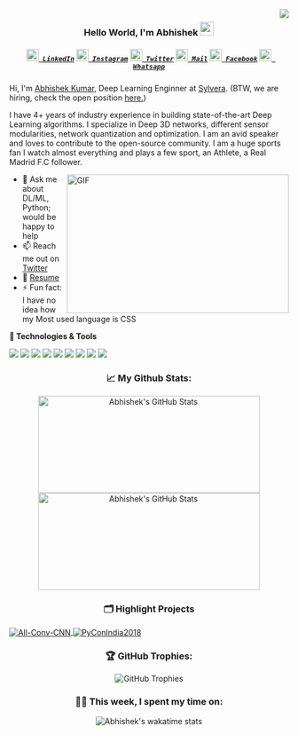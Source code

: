 <img align="right" src="https://visitor-badge.glitch.me/badge?page_id=iabhi7.iabhi7">
<h3 align="center">
  Hello World, I'm Abhishek <img src="https://media.giphy.com/media/hvRJCLFzcasrR4ia7z/giphy.gif" width="25px"
</h3>
<h5 align="center">
  <code><a href="https://www.linkedin.com/in/iabhi7/" title="LinkedIn Profile"><img width="22" src="https://cdn.jsdelivr.net/npm/simple-icons@v3/icons/linkedin.svg"> LinkedIn</a></code>
  <code><a href="https://www.instagram.com/abhishektiwari07/" title="Instagram Profile"><img width="22" src="https://cdn.jsdelivr.net/npm/simple-icons@v3/icons/instagram.svg"> Instagram</a></code>
  <code><a href="https://twitter.com/iabhi0" title="Twitter Profile"><img width="22" src="https://cdn.jsdelivr.net/npm/simple-icons@v3/icons/twitter.svg"> Twitter</a></code>
  <code><a href="mailto:me@iabhi.in" title="Email Me"><img width="22" src="https://cdn.jsdelivr.net/npm/simple-icons@v3/icons/gmail.svg"> Mail</a></code>
  <code><a href="https://www.facebook.com/iabhi007/" title="Facebook Profile"><img width="22" src="https://cdn.jsdelivr.net/npm/simple-icons@v3/icons/facebook.svg"> Facebook</a></code>
  <code><a href="https://api.whatsapp.com/send?phone=919622061677" title="Whatsapp Me"><img width="22" src="https://cdn.jsdelivr.net/npm/simple-icons@v3/icons/whatsapp.svg"> Whatsapp</a></code>
</h5>


Hi, I'm [Abhishek Kumar](https://iabhi.in/), Deep Learning Enginner at [Sylvera](https://sylvera.com/). (BTW, we are hiring, check the open position [here.](https://apply.workable.com/sylvera/))

I have 4+ years of industry experience in building state-of-the-art Deep Learning algorithms. I specialize in Deep 3D networks, different sensor modularities, network quantization and optimization. I am an avid speaker and loves to contribute to the open-source community. I am a huge sports fan I watch almost everything and plays a few sport, an Athlete, a Real Madrid F.C follower.


  <img align="right" alt="GIF" src="https://github.com/abhisheknaiidu/abhisheknaiidu/blob/master/code.gif?raw=true" width="400" height="250" />
  
- 💬 Ask me about DL/ML, Python; would be happy to help
- 📫 Reach me out on [Twitter](https://twitter.com/iabhi0)
- 📝 [Resume](https://drive.google.com/file/d/1EW8qdt3z-fsRh_OLrv4DG3W3Qmy6GCgV/view)
- ⚡ Fun fact: I have no idea how my Most used language is CSS


**🔧 Technologies & Tools**

![](https://img.shields.io/badge/OS-Linux-informational?style=flat&logo=linux&logoColor=white&color=6aa6f8)
![](https://img.shields.io/badge/Editor-PyCharm-informational?style=flat&logo=pycharm&logoColor=white&color=6aa6f8)
![](https://img.shields.io/badge/Code-Python-informational?style=flat&logo=python&logoColor=white&color=6aa6f8)
![](https://img.shields.io/badge/Code-PyTorch-informational?style=flat&logo=pytorch&logoColor=white&color=6aa6f8)
![](https://img.shields.io/badge/Code-NumPy-informational?style=flat&logo=numpy&logoColor=white&color=6aa6f8)
![](https://img.shields.io/badge/Code-Keras-informational?style=flat&logo=keras&logoColor=white&color=6aa6f8)
![](https://img.shields.io/badge/Shell-Bash-informational?style=flat&logo=gnu-bash&logoColor=white&color=6aa6f8)
![](https://img.shields.io/badge/Tools-PostgreSQL-informational?style=flat&logo=postgresql&logoColor=white&color=6aa6f8)
![](https://img.shields.io/badge/Tools-Docker-informational?style=flat&logo=docker&logoColor=white&color=6aa6f8)



<h3 align="center">📈 My Github Stats:</h3>
<p align="center">
<a href="https://github.com/iabhi7/iabhi7">
  <img height=175 width=400 align="center" src="https://github-readme-stats.vercel.app/api/top-langs/?username=iabhi7&hide=c%2B%2B,css,html&title_color=6aa6f8&text_color=8a919a&icon_color=6aa6f8&bg_color=0e1116&layout=compact" alt="Abhishek's GitHub Stats" />
</a>
<a href="https://github.com/iabhi7/iabhi7">
  <img height=175 width=400 align="center" src="https://github-readme-stats.vercel.app/api?username=iabhi7&show_icons=true&count_private=true&title_color=6aa6f8&text_color=8a919a&icon_color=6aa6f8&bg_color=0e1116" alt="Abhishek's GitHub Stats" />
</a>
</p>

<h3 align="center">🗂️ Highlight Projects</h3>
<a href="https://github.com/iabhi7/All-Conv-Keras">
  <img align="center" src="https://github-readme-stats.vercel.app/api/pin/?username=MateLabs&repo=All-Conv-Keras&show_icons=true&line_height=27&title_color=6aa6f8&text_color=8a919a&icon_color=6aa6f8&bg_color=0e1116" alt="All-Conv-CNN" />
</a>
<a href="https://github.com/iabhi7/PyConIndia2018">
  <img align="center" src="https://github-readme-stats.vercel.app/api/pin/?username=iabhi7&repo=PyConIndia2018&show_icons=true&line_height=27&title_color=6aa6f8&text_color=8a919a&icon_color=6aa6f8&bg_color=0e1116" alt="PyConIndia2018" />
</a>

<h3 align="center">🏆 GitHub Trophies:</h3>
<p width="100%" align="center">
    <img align="center" src="https://github-profile-trophy.vercel.app/?username=iabhi7&theme=nord&column=6" alt="GitHub Trophies" />
</p>


<h3 align="center">🧑‍💻 This week, I spent my time on:</h3>
<p width="100%" align="center">
    <img align="center" src="https://github-readme-stats.vercel.app/api/wakatime?username=iabhi7&line_height=27&title_color=6aa6f8&text_color=8a919a&icon_color=6aa6f8&bg_color=0e1116" alt="Abhishek's wakatime stats" />
</p>





